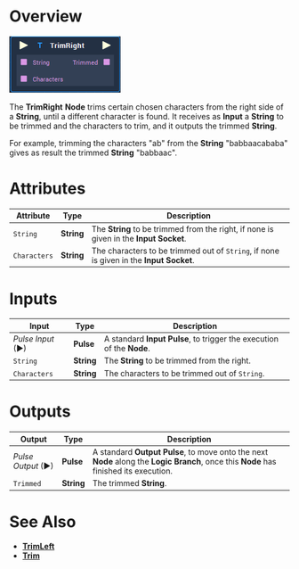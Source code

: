 # Overview

![The TrimRight Node.](../../.gitbook/assets/node-trimright.png)

The **TrimRight** **Node** trims certain chosen characters from the right side of a **String**, until a different character is found. It receives as **Input** a **String** to be trimmed and the characters to trim, and it outputs the trimmed **String**.

For example, trimming the characters "ab" from the **String** "babbaacababa" gives as result the trimmed **String** "babbaac".

# Attributes

|Attribute|Type|Description|
|---|---|---|
| `String`| **String** | The **String** to be trimmed from the right, if none is given in the **Input** **Socket**. |
| `Characters` | **String** | The characters to be trimmed out of `String`, if none is given in the **Input Socket**. |

# Inputs

|Input|Type|Description|
|---|---|---|
|*Pulse Input* (►)|**Pulse**|A standard **Input Pulse**, to trigger the execution of the **Node**.|
| `String` | **String** | The **String** to be trimmed from the right.|
| `Characters` | **String** | The characters to be trimmed out of `String`. |

# Outputs

|Output|Type|Description|
|---|---|---|
|*Pulse Output* (►)|**Pulse**|A standard **Output Pulse**, to move onto the next **Node** along the **Logic Branch**, once this **Node** has finished its execution.|
| `Trimmed` | **String** | The trimmed **String**. |

# See Also

* [**TrimLeft**](trimleft.md)
* [**Trim**](trim.md)



